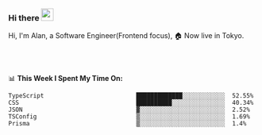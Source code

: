 ### Hi there <img src="https://media.giphy.com/media/hvRJCLFzcasrR4ia7z/giphy.gif" width="25px">

<!-- ![visitors](https://visitor-badge.glitch.me/badge?page_id=dislfyer.dislfyer) -->

Hi, I'm Alan, a Software Engineer(Frontend focus), 🏠 Now live in Tokyo.

<br/>
<br/>

📊 **This Week I Spent My Time On:**


<!--START_SECTION:waka-->

```text
TypeScript                          █████████████░░░░░░░░░░░░  52.55%
CSS                                 ██████████░░░░░░░░░░░░░░░  40.34%
JSON                                ▓░░░░░░░░░░░░░░░░░░░░░░░░  2.52%
TSConfig                            ▒░░░░░░░░░░░░░░░░░░░░░░░░  1.69%
Prisma                              ▒░░░░░░░░░░░░░░░░░░░░░░░░  1.4%
```

<!--END_SECTION:waka-->

<!--
**About Me:**
 -->
